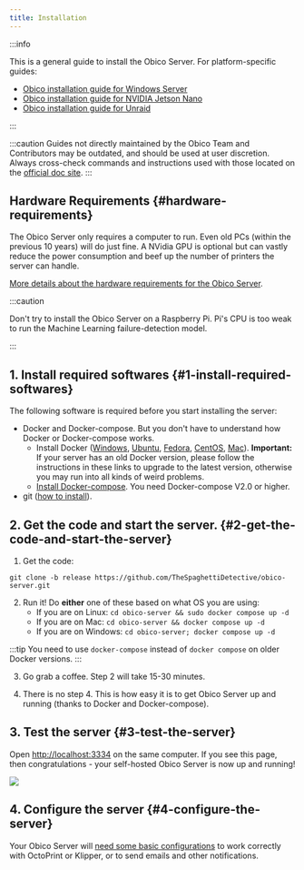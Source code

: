 ```yaml
---
title: Installation
---
```


:::info

This is a general guide to install the Obico Server. For platform-specific guides:

- [Obico installation guide for Windows Server](platform-specific/server_2019.md)
- [Obico installation guide for NVIDIA Jetson Nano](platform-specific/jetson_guide.md)
- [Obico installation guide for Unraid](platform-specific/unraid_guide.md)

:::

:::caution
Guides not directly maintained by the Obico Team and Contributors may be outdated, and should be used at user discretion. Always cross-check commands and instructions used with those located on the [official doc site](https://www.obico.io/docs/server-guides/).
:::

## Hardware Requirements {#hardware-requirements}

The Obico Server only requires a computer to run. Even old PCs (within the previous 10 years) will do just fine. A NVidia GPU is optional but can vastly reduce the power consumption and beef up the number of printers the server can handle.

[More details about the hardware requirements for the Obico Server](hardware-requirements.md).

:::caution

Don't try to install the Obico Server on a Raspberry Pi. Pi's CPU is too weak to run the Machine Learning failure-detection model.

:::

## 1. Install required softwares {#1-install-required-softwares}

The following software is required before you start installing the server:

- Docker and Docker-compose. But you don't have to understand how Docker or Docker-compose works.
    - Install Docker ([Windows](https://docs.docker.com/docker-for-windows/install/), [Ubuntu](https://docs.docker.com/install/linux/docker-ce/ubuntu/), [Fedora](https://docs.docker.com/engine/install/fedora/), [CentOS](https://docs.docker.com/engine/install/centos/), [Mac](https://docs.docker.com/docker-for-mac/install/)). **Important:** If your server has an old Docker version, please follow the instructions in these links to upgrade to the latest version, otherwise you may run into all kinds of weird problems.
    - [Install Docker-compose](https://docs.docker.com/compose/install/). You need Docker-compose V2.0 or higher.
- git ([how to install](https://git-scm.com/downloads)).


## 2. Get the code and start the server. {#2-get-the-code-and-start-the-server}

1. Get the code:

```
git clone -b release https://github.com/TheSpaghettiDetective/obico-server.git
```

2. Run it! Do **either** one of these based on what OS you are using:
    - If you are on Linux: `cd obico-server && sudo docker compose up -d`
    - If you are on Mac: `cd obico-server && docker compose up -d`
    - If you are on Windows: `cd obico-server; docker compose up -d`

:::tip
You need to use `docker-compose` instead of `docker compose` on older Docker versions.
:::

3. Go grab a coffee. Step 2 will take 15-30 minutes.

4. There is no step 4. This is how easy it is to get Obico Server up and running (thanks to Docker and Docker-compose).

## 3. Test the server {#3-test-the-server}

Open [http://localhost:3334](http://localhost:3334) on the same computer. If you see this page, then congratulations - your self-hosted Obico Server is now up and running!

![](/img/server-guides/login-page.png)

## 4. Configure the server {#4-configure-the-server}

Your Obico Server will [need some basic configurations](configure.md) to work correctly with OctoPrint or Klipper, or to send emails and other notifications.
